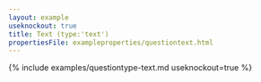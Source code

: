 ```yaml
---
layout: example
useknockout: true
title: Text (type:'text')
propertiesFile: exampleproperties/questiontext.html
---
```


{% include examples/questiontype-text.md useknockout=true %}
